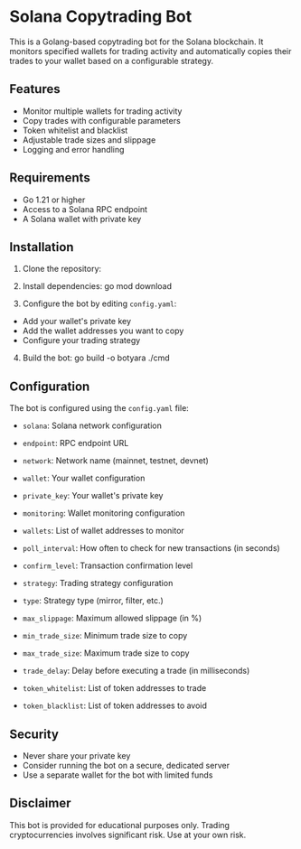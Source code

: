 # Solana Copytrading Bot

This is a Golang-based copytrading bot for the Solana blockchain. It monitors specified wallets for trading activity and automatically copies their trades to your wallet based on a configurable strategy.

## Features

- Monitor multiple wallets for trading activity
- Copy trades with configurable parameters
- Token whitelist and blacklist
- Adjustable trade sizes and slippage
- Logging and error handling

## Requirements

- Go 1.21 or higher
- Access to a Solana RPC endpoint
- A Solana wallet with private key

## Installation

1. Clone the repository:


2. Install dependencies: go mod download




3. Configure the bot by editing `config.yaml`:
- Add your wallet's private key
- Add the wallet addresses you want to copy
- Configure your trading strategy

4. Build the bot: go build -o botyara ./cmd


## Configuration

The bot is configured using the `config.yaml` file:

- `solana`: Solana network configuration
- `endpoint`: RPC endpoint URL
- `network`: Network name (mainnet, testnet, devnet)

- `wallet`: Your wallet configuration
- `private_key`: Your wallet's private key

- `monitoring`: Wallet monitoring configuration
- `wallets`: List of wallet addresses to monitor
- `poll_interval`: How often to check for new transactions (in seconds)
- `confirm_level`: Transaction confirmation level

- `strategy`: Trading strategy configuration
- `type`: Strategy type (mirror, filter, etc.)
- `max_slippage`: Maximum allowed slippage (in %)
- `min_trade_size`: Minimum trade size to copy
- `max_trade_size`: Maximum trade size to copy
- `trade_delay`: Delay before executing a trade (in milliseconds)
- `token_whitelist`: List of token addresses to trade
- `token_blacklist`: List of token addresses to avoid

## Security

- Never share your private key
- Consider running the bot on a secure, dedicated server
- Use a separate wallet for the bot with limited funds

## Disclaimer

This bot is provided for educational purposes only. Trading cryptocurrencies involves significant risk. Use at your own risk.